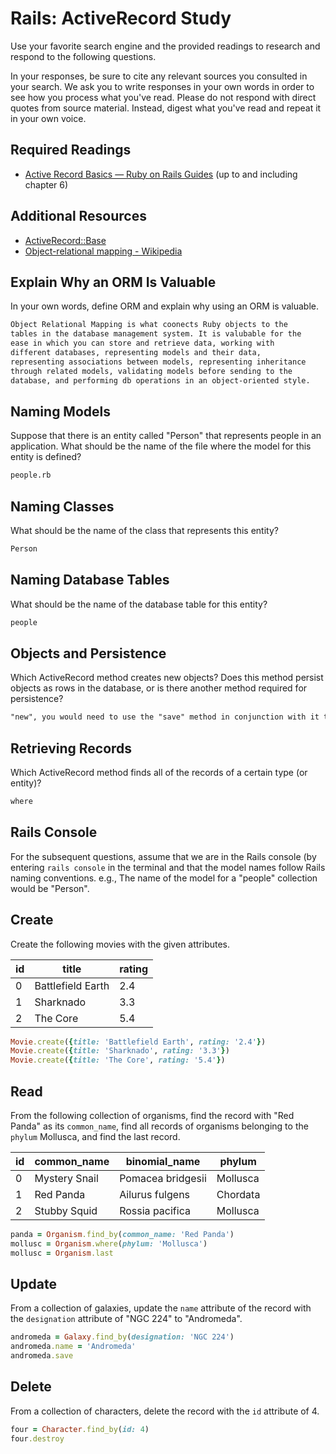 # Rails: ActiveRecord Study

Use your favorite search engine and the provided readings to research and
respond to the following questions.

In your responses, be sure to cite any relevant sources you consulted in your
search. We ask you to write responses in your own words in order to see how you
process what you've read. Please do not respond with direct quotes from source
material. Instead, digest what you've read and repeat it in your own voice.

## Required Readings

-   [Active Record Basics — Ruby on Rails Guides](http://guides.rubyonrails.org/active_record_basics.html)
    (up to and including chapter 6)

## Additional Resources
-   [ActiveRecord::Base](http://api.rubyonrails.org/classes/ActiveRecord/Base.html)
-   [Object-relational mapping - Wikipedia](https://en.wikipedia.org/wiki/Object-relational_mapping)

## Explain Why an ORM Is Valuable

In your own words, define ORM and explain why using an ORM is valuable.

```md
Object Relational Mapping is what coonects Ruby objects to the
tables in the database management system. It is valubable for the
ease in which you can store and retrieve data, working with
different databases, representing models and their data,
representing associations between models, representing inheritance
through related models, validating models before sending to the
database, and performing db operations in an object-oriented style.
```

## Naming Models

Suppose that there is an entity called "Person" that represents people in an
application. What should be the name of the file where the model for this entity
is defined?

```md
people.rb
```

## Naming Classes

What should be the name of the class that represents this entity?

```md
Person
```

## Naming Database Tables

What should be the name of the database table for this entity?

```md
people
```

## Objects and Persistence

Which ActiveRecord method creates new objects? Does this method persist objects
as rows in the database, or is there another method required for persistence?

```md
"new", you would need to use the "save" method in conjunction with it to persist the data. Or you could use the "create" method instead of both of those methods to persist the data.
```

## Retrieving Records

Which ActiveRecord method finds all of the records of a certain type (or
entity)?

```md
where
```

## Rails Console

For the subsequent questions, assume that we are in the Rails console (by
entering `rails console` in the terminal and that the model names follow Rails
naming conventions.  e.g., The name of the model for a "people" collection would
be "Person".

## Create

Create the following movies with the given attributes.

| id | title | rating |
| --- | --- | --- |
| 0 | Battlefield Earth | 2.4 |
| 1 | Sharknado | 3.3 |
| 2 | The Core | 5.4 |

```ruby
Movie.create({title: 'Battlefield Earth', rating: '2.4'})
Movie.create({title: 'Sharknado', rating: '3.3'})
Movie.create({title: 'The Core', rating: '5.4'})
```

## Read

From the following collection of organisms, find the record with "Red Panda" as
its `common_name`, find all records of organisms belonging to the `phylum`
Mollusca, and find the last record.

| id | common_name | binomial_name | phylum |
| --- | --- | --- | --- |
| 0 | Mystery Snail | Pomacea bridgesii | Mollusca |
| 1 | Red Panda | Ailurus fulgens | Chordata |
| 2 | Stubby Squid | Rossia pacifica | Mollusca |

```ruby
panda = Organism.find_by(common_name: 'Red Panda')
mollusc = Organism.where(phylum: 'Mollusca')
mollusc = Organism.last
```

## Update

From a collection of galaxies, update the `name` attribute of the record with
the `designation` attribute of "NGC 224" to "Andromeda".

```ruby
andromeda = Galaxy.find_by(designation: 'NGC 224')
andromeda.name = 'Andromeda'
andromeda.save
```

## Delete

From a collection of characters, delete the record with the `id` attribute of 4.

```ruby
four = Character.find_by(id: 4)
four.destroy
```
